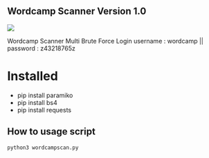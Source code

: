## Wordcamp Scanner Version 1.0

<img src="https://i.top4top.io/p_3510s5b4h0.jpg">

Wordcamp Scanner Multi Brute Force Login username : wordcamp || password : z43218765z

# Installed
- pip install paramiko
- pip install bs4
- pip install requests

## How to usage script

```
python3 wordcampscan.py
